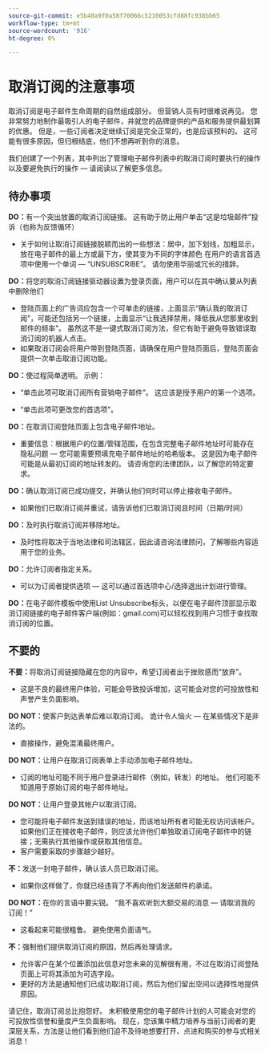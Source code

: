 ```yaml
---
source-git-commit: e5b40a9f0a58f70066c5210053cfd88fc938bb65
workflow-type: tm+mt
source-wordcount: '916'
ht-degree: 0%

---
```

# 取消订阅的注意事项

取消订阅是电子邮件生命周期的自然组成部分。 但营销人员有时很难说再见。 您非常努力地制作最吸引人的电子邮件，并就您的品牌提供的产品和服务提供最划算的优惠。 但是，一些订阅者决定继续订阅是完全正常的，也是应该预料的。 这可能有很多原因，但归根结底，他们不想再听到你的消息。

我们创建了一个列表，其中列出了管理电子邮件列表中的取消订阅时要执行的操作以及要避免执行的操作 — 请阅读以了解更多信息。

## 待办事项

**DO：**&#x200B;有一个突出放置的取消订阅链接。 这有助于防止用户单击“这是垃圾邮件”投诉（也称为反馈循环）

+ 关于如何让取消订阅链接脱颖而出的一些想法：居中，加下划线，加粗显示，放在电子邮件的最上方或最下方，使其变为不同的字体颜色
在用户的语言首选项中使用一个单词 — “UNSUBSCRIBE”。 请勿使用华丽或冗长的措辞。

**DO：**&#x200B;将您的取消订阅链接驱动器设置为登录页面，用户可以在其中确认要从列表中删除他们

+ 登陆页面上的广告词应包含一个可单击的链接，上面显示“确认我的取消订阅”，可能还包括另一个链接，上面显示“让我选择禁用，降低我从您那里收到邮件的频率”。 虽然这不是一键式取消订阅方法，但它有助于避免导致错误取消订阅的机器人点击。
+ 如果取消订阅会将用户带到登陆页面，请确保在用户登陆页面后，登陆页面会提供一次单击取消订阅功能。

**DO：**&#x200B;使过程简单透明。 示例：

+ “单击此项可取消订阅所有营销电子邮件”。 这应该是授予用户的第一个选项。

+ “单击此项可更改您的首选项”。

**DO：**&#x200B;在取消订阅登陆页面上包含电子邮件地址。

+ 重要信息：根据用户的位置/管辖范围，在包含完整电子邮件地址时可能存在隐私问题 — 您可能需要预填充电子邮件地址的哈希版本。 这是因为电子邮件可能是从最初订阅的地址转发的。 请咨询您的法律团队，以了解您的特定要求。

**DO：**&#x200B;确认取消订阅已成功提交，并确认他们何时可以停止接收电子邮件。

+ 如果他们已取消订阅并重试，请告诉他们已取消订阅且时间（日期/时间）

**DO：**&#x200B;及时执行取消订阅并移除地址。

+ 及时性将取决于当地法律和司法辖区，因此请咨询法律顾问，了解哪些内容适用于您的业务。

**DO：**&#x200B;允许订阅者指定关系。

+ 可以为订阅者提供选项 — 这可以通过首选项中心/选择退出计划进行管理。

**DO：**&#x200B;在电子邮件模板中使用List Unsubscribe标头，以便在电子邮件顶部显示取消订阅链接的电子邮件客户端(例如：gmail.com)可以轻松找到用户习惯于查找取消订阅的位置。

## 不要的


**不要：**&#x200B;将取消订阅链接隐藏在您的内容中，希望订阅者出于挫败感而“放弃”。

+ 这是不良的最终用户体验，可能会导致投诉增加，这可能会对您的可投放性和声誉产生负面影响。

**DO NOT：**&#x200B;使客户到达表单后难以取消订阅。 诡计令人恼火 — 在某些情况下是非法的。

+ 直接操作，避免混淆最终用户。

**DO NOT：**&#x200B;让用户在取消订阅表单上手动添加电子邮件地址。

+ 订阅的地址可能不同于用户登录进行邮件（例如，转发）的地址。  他们可能不知道用于原始订阅的电子邮件地址。

**DO NOT：**&#x200B;让用户登录其帐户以取消订阅。

+ 您可能将电子邮件发送到错误的地址，而该地址所有者可能无权访问该帐户。  如果他们正在接收电子邮件，则应该允许他们单独取消订阅电子邮件中的链接；无需执行其他操作或获取其他信息。
+ 客户需要采取的步骤越少越好。

**不：**&#x200B;发送一封电子邮件，确认该人员已取消订阅。

+ 如果你这样做了，你就已经违背了不再向他们发送邮件的承诺。

**DO NOT：**&#x200B;在你的言语中要尖锐。 “我不喜欢听到大额交易的消息 — 请取消我的订阅！”

+ 这看起来可能很粗鲁。 避免使用负面语气。

**不：**&#x200B;强制他们提供取消订阅的原因，然后再处理请求。

+ 允许客户在某个位置添加此信息对您未来的见解很有用，不过在取消订阅登陆页面上可将其添加为可选字段。
+ 更好的方法是通知他们已成功取消订阅，然后为他们留出空间以选择性地提供原因。

请记住，取消订阅总比抱怨好。 未积极使用您的电子邮件计划的人可能会对您的可投放性信誉和量度产生负面影响。 现在，您该集中精力培养与当前订阅者的更深层关系，方法是让他们看到他们迫不及待地想要打开、点进和购买的参与式相关消息！
